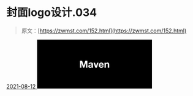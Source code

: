 <!--yml
category: 未分类
date: 0001-01-01 00:00:00
-->

# 封面logo设计.034

> 原文：[https://zwmst.com/152.html](https://zwmst.com/152.html)

   [ <time datetime="2021-08-12T09:21:32+08:00"> 2021-08-12 </time> ](https://zwmst.com/%e5%b0%81%e9%9d%a2logo%e8%ae%be%e8%ae%a1-034)  [![](img/f55387c454a9c5f77f8a33ebf2d4dd81.png)](https://zwmst.com/wp-content/uploads/2021/08/1628731292-3a12a97cab2dea7.jpeg)